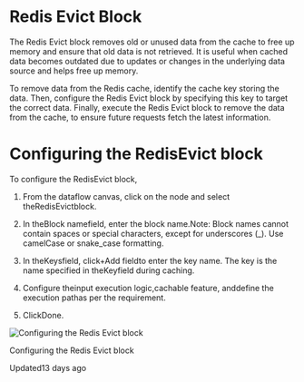 # Redis Evict Block

The Redis Evict block removes old or unused data from the cache to free up memory and ensure that old data is not retrieved. It is useful when cached data becomes outdated due to updates or changes in the underlying data source and helps free up memory.

To remove data from the Redis cache, identify the cache key storing the data. Then, configure the Redis Evict block by specifying this key to target the correct data. Finally, execute the Redis Evict block to remove the data from the cache, to ensure future requests fetch the latest information.

# Configuring the RedisEvict block

To configure the RedisEvict block,

1. From the dataflow canvas, click on the node and select theRedisEvictblock.

2. In theBlock namefield, enter the block name.Note: Block names cannot contain spaces or special characters, except for underscores (_). Use camelCase or snake_case formatting.

3. In theKeysfield, click+Add fieldto enter the key name. The key is the name specified in theKeyfield during caching.

4. Configure theinput execution logic,cachable feature, anddefine the execution pathas per the requirement.

5. ClickDone.

![Configuring the Redis Evict block](https://files.readme.io/85c21a47e92d068d10ba289fd3732d69627b17e8be47fa22f30b5daaff63d49a-17.02.2025_10.47.06_REC_Configuring_Redis.gif)

Configuring the Redis Evict block

Updated13 days ago